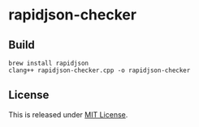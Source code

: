 rapidjson-checker
============

Build
-----

```
brew install rapidjson
clang++ rapidjson-checker.cpp -o rapidjson-checker
```

License
-------

This is released under [MIT License](http://narazaka.net/license/MIT?2016).
